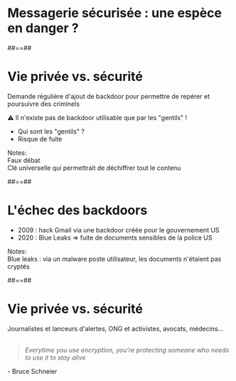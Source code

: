 <!-- .slide: class="transition" -->

# Messagerie sécurisée : une espèce en danger ?

##==##

# Vie privée vs. sécurité

Demande régulière d'ajout de backdoor pour permettre de repérer et poursuivre des criminels

⚠️ Il n'existe pas de backdoor utilisable que par les "gentils" !

-   Qui sont les "gentils" ?
-   Risque de fuite

Notes:  
Faux débat  
Clé universelle qui permettrait de déchiffrer tout le contenu

##==##

# L'échec des backdoors

-   2009 : hack Gmail via une backdoor créée pour le gouvernement US
-   2020 : Blue Leaks => fuite de documents sensibles de la police US

Notes:  
Blue leaks : via un malware poste utilisateur, les documents n'étaient pas cryptés

##==##

# Vie privée vs. sécurité

Journalistes et lanceurs d'alertes, ONG et activistes, avocats, médecins...  
<br>

<blockquote>
<cite>
  Everytime you use encryption, you're protecting someone who needs to use it to stay alive
</cite>
</blockquote>
<span class="author">- Bruce Schneier</span>
